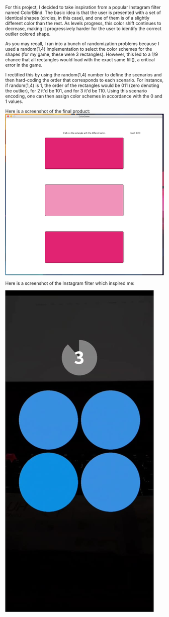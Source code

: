 For this project, I decided to take inspiration from a popular Instagram filter named ColorBlind. The basic idea is that the user is presented with a set of identical shapes (circles, in this case), and one of them is of a slightly different color than the rest. As levels progress, this color shift continues to decrease, making it progressively harder for the user to identify the correct outlier colored shape.

As you may recall, I ran into a bunch of randomization problems because I used a random(1,4) implementation to select the color schemes for the shapes (for my game, these were 3 rectangles). However, this led to a 1/9 chance that all rectangles would load with the exact same fill(), a critical error in the game.

I rectified this by using the random(1,4) number to define the scenarios and then hard-coding the order that corresponds to each scenario. For instance, if random(1,4) is 1, the order of the rectangles would be 011 (zero denoting the outlier), for 2 it'd be 101, and for 3 it'd be 110. Using this scenario encoding, one can then assign color schemes in accordance with the 0 and 1 values.

Here is a screenshot of the final product:
![Week 3 Assignment Screenshot](https://github.com/shaurya-io/introduction-to-interactive-media/blob/master/September%2029/Week%203%20Assignment%20Screenshot.png)



Here is a screenshot of the Instagram filter which inspired me:





![Week 3 Inspiration Screenshot](https://github.com/shaurya-io/introduction-to-interactive-media/blob/master/September%2029/Week%203%20Inspiration%20Screenshot.jpeg)
